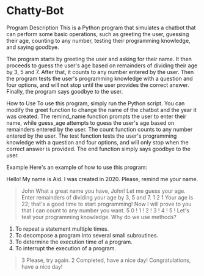 # Chatty-Bot
Program Description
This is a Python program that simulates a chatbot that can perform some basic operations, such as greeting the user, guessing their age, counting to any number, testing their programming knowledge, and saying goodbye.

The program starts by greeting the user and asking for their name. It then proceeds to guess the user's age based on remainders of dividing their age by 3, 5 and 7. After that, it counts to any number entered by the user. Then the program tests the user's programming knowledge with a question and four options, and will not stop until the user provides the correct answer. Finally, the program says goodbye to the user.

How to Use
To use this program, simply run the Python script. You can modify the greet function to change the name of the chatbot and the year it was created. The remind_name function prompts the user to enter their name, while guess_age attempts to guess the user's age based on remainders entered by the user. The count function counts to any number entered by the user. The test function tests the user's programming knowledge with a question and four options, and will only stop when the correct answer is provided. The end function simply says goodbye to the user.

Example
Here's an example of how to use this program:

Hello! My name is Aid.
I was created in 2020.
Please, remind me your name.
> John
What a great name you have, John!
Let me guess your age.
Enter remainders of dividing your age by 3, 5 and 7.
> 1
> 2
> 1
Your age is 22; that's a good time to start programming!
Now I will prove to you that I can count to any number you want.
> 5
0 !
1 !
2 !
3 !
4 !
5 !
Let's test your programming knowledge.
Why do we use methods?
1. To repeat a statement multiple times.
2. To decompose a program into several small subroutines.
3. To determine the execution time of a program.
4. To interrupt the execution of a program.
> 3
Please, try again.
> 2
Completed, have a nice day!
Congratulations, have a nice day!

